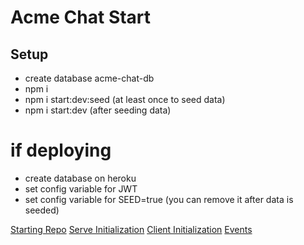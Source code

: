 # Acme Chat Start

## Setup

- create database acme-chat-db
- npm i
- npm i start:dev:seed (at least once to seed data)
- npm i start:dev (after seeding data)

# if deploying
- create database on heroku
- set config variable for JWT
- set config variable for SEED=true (you can remove it after data is seeded)

<a href='https://github.com/FullstackAcademy/acme-chat-start'>Starting Repo</a>
<a href='https://socket.io/docs/v4/server-initialization'>Serve Initialization</a>
<a href='https://socket.io/docs/v4/client-initialization/'>Client Initialization</a>
<a href='https://socket.io/docs/v4/broadcasting-events/'>Events</a>

